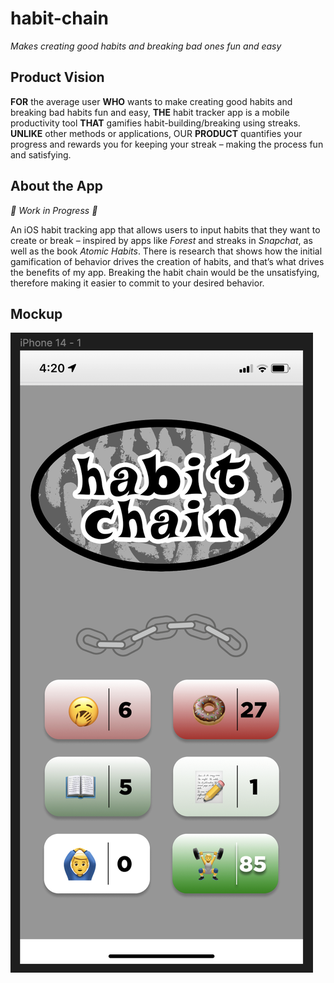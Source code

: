 # habit-chain
<i>Makes creating good habits and breaking bad ones fun and easy</i>

## Product Vision
<p>
<b>FOR</b> the average user <b>WHO</b> wants to make creating good habits and breaking bad habits fun and easy, <b>THE</b> habit tracker app is a mobile productivity tool <b>THAT</b> gamifies habit-building/breaking using streaks. <b>UNLIKE</b> other methods or applications, OUR <b>PRODUCT</b> quantifies your progress and rewards you for keeping your streak – making the process fun and satisfying.
</p>

## About the App
<i>🔨 Work in Progress 🔨</i>
<p>
  An iOS habit tracking app that allows users to input habits that they want to create or break – inspired by apps like <i>Forest</i> and streaks in <i>Snapchat</i>, as well as the book <i>Atomic Habits</i>. 
  There is research that shows how the initial gamification of behavior drives the creation of habits, and that’s what drives the benefits of my app. Breaking the habit chain would be the unsatisfying, therefore making it easier to commit to your desired behavior.
</p>

## Mockup
<img src="mockups/habit-chain-original-mockup.png">
